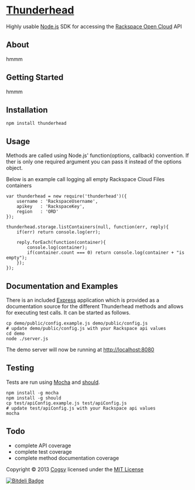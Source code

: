 # [Thunderhead](http://www.thunderheadjs.com)

Highly usable [Node.js](nodejs.org) SDK for accessing the [Rackspace Open Cloud](http://www.rackspace.com/cloud/) API


## About

hmmm


## Getting Started

hmmm


## Installation

    npm install thunderhead


## Usage

Methods are called using Node.js' function(options, callback) convention.  If ther is only one required argument you can pass it instead of the options object.

Below is an example call logging all empty Rackspace Cloud Files containers

    var thunderhead = new require('thunderhead')({
        username : 'RackspaceUsername',
        apikey   : 'RackspaceKey',
        region   : 'ORD'
    });

    thunderhead.storage.listContainers(null, function(err, reply){
        if(err) return console.log(err);

        reply.forEach(function(container){
	        console.log(container);
            if(container.count === 0) return console.log(container + "is empty");
        });
    });


## Documentation and Examples

There is an included [Express](expressjs.com) application which is provided as a documentation source for the different Thunderhead methods and allows for executing test calls.  It can be started as follows.

    cp demo/public/config.example.js demo/public/config.js
    # update demo/public/config.js with your Rackspace api values
    cd demo
    node ./server.js

The demo server will now be running at <http://localhost:8080>


## Testing

Tests are run using [Mocha](http://visionmedia.github.io/mocha/) and [should](https://github.com/visionmedia/should.js/).

    npm install -g mocha
    npm install -g should
    cp test/apiConfig.example.js test/apiConfig.js
    # update test/apiConfig.js with your Rackspace api values
    mocha


## Todo

* complete API coverage
* complete test coverage
* complete method documentation coverage


Copyright © 2013 [Cogsy](http://www.cogsy.com) licensed under the [MIT License](http://www.cogsy.com/mit_license)

[![Bitdeli Badge](https://d2weczhvl823v0.cloudfront.net/cogsy/Thunderhead/trend.png)](https://bitdeli.com/free "Bitdeli Badge")
